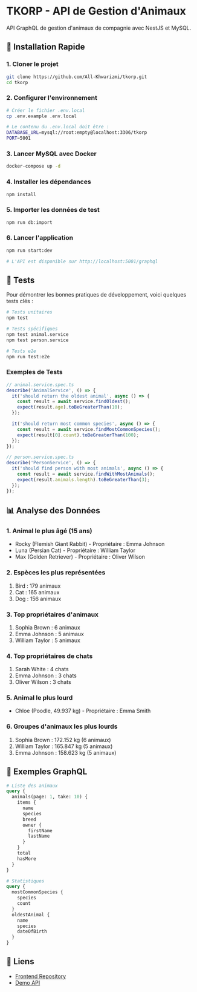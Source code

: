 # TKORP - API de Gestion d'Animaux

API GraphQL de gestion d'animaux de compagnie avec NestJS et MySQL.

## 🚀 Installation Rapide

### 1. Cloner le projet
```bash
git clone https://github.com/All-Khwarizmi/tkorp.git
cd tkorp
```

### 2. Configurer l'environnement
```bash
# Créer le fichier .env.local
cp .env.example .env.local

# Le contenu du .env.local doit être :
DATABASE_URL=mysql://root:empty@localhost:3306/tkorp
PORT=5001
```

### 3. Lancer MySQL avec Docker
```bash
docker-compose up -d
```

### 4. Installer les dépendances
```bash
npm install
```

### 5. Importer les données de test
```bash
npm run db:import
```

### 6. Lancer l'application
```bash
npm run start:dev

# L'API est disponible sur http://localhost:5001/graphql
```

## 🧪 Tests

Pour démontrer les bonnes pratiques de développement, voici quelques tests clés :

```bash
# Tests unitaires
npm test

# Tests spécifiques
npm test animal.service
npm test person.service

# Tests e2e
npm run test:e2e
```

### Exemples de Tests

```typescript
// animal.service.spec.ts
describe('AnimalService', () => {
  it('should return the oldest animal', async () => {
    const result = await service.findOldest();
    expect(result.age).toBeGreaterThan(10);
  });

  it('should return most common species', async () => {
    const result = await service.findMostCommonSpecies();
    expect(result[0].count).toBeGreaterThan(100);
  });
});

// person.service.spec.ts
describe('PersonService', () => {
  it('should find person with most animals', async () => {
    const result = await service.findWithMostAnimals();
    expect(result.animals.length).toBeGreaterThan(3);
  });
});
```

## 📊 Analyse des Données

### 1. Animal le plus âgé (15 ans)
- Rocky (Flemish Giant Rabbit) - Propriétaire : Emma Johnson
- Luna (Persian Cat) - Propriétaire : William Taylor
- Max (Golden Retriever) - Propriétaire : Oliver Wilson

### 2. Espèces les plus représentées
1. Bird : 179 animaux
2. Cat : 165 animaux
3. Dog : 156 animaux

### 3. Top propriétaires d'animaux
1. Sophia Brown : 6 animaux
2. Emma Johnson : 5 animaux
3. William Taylor : 5 animaux

### 4. Top propriétaires de chats
1. Sarah White : 4 chats
2. Emma Johnson : 3 chats
3. Oliver Wilson : 3 chats

### 5. Animal le plus lourd
- Chloe (Poodle, 49.937 kg) - Propriétaire : Emma Smith

### 6. Groupes d'animaux les plus lourds
1. Sophia Brown : 172.152 kg (6 animaux)
2. William Taylor : 165.847 kg (5 animaux)
3. Emma Johnson : 158.623 kg (5 animaux)

## 📝 Exemples GraphQL

```graphql
# Liste des animaux
query {
  animals(page: 1, take: 10) {
    items {
      name
      species
      breed
      owner {
        firstName
        lastName
      }
    }
    total
    hasMore
  }
}

# Statistiques
query {
  mostCommonSpecies {
    species
    count
  }
  oldestAnimal {
    name
    species
    dateOfBirth
  }
}
```

## 🔗 Liens

- [Frontend Repository](https://github.com/All-Khwarizmi/tkorp-client)
- [Demo API](https://tkorp-production.up.railway.app/graphql)
